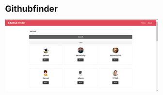 # Githubfinder
<img src="https://github.com/SamuelTengan/Githubfinder/blob/master/src/ProjectUI.png"/>

